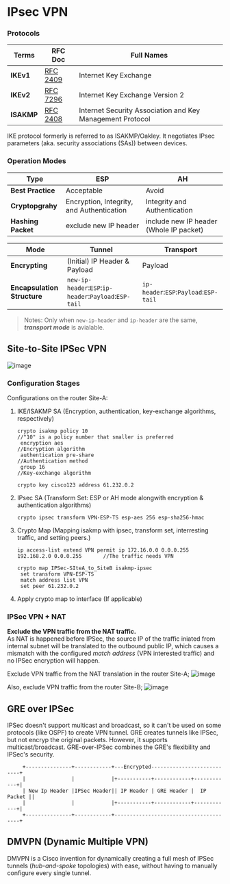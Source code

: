 # IPsec VPN

### Protocols
Terms | RFC Doc | Full Names |
------|---------|------------|
**IKEv1** | [RFC 2409](https://datatracker.ietf.org/doc/html/rfc2409) | Internet Key Exchange |
**IKEv2** | [RFC 7296](https://datatracker.ietf.org/doc/html/rfc7296) | Internet Key Exchange Version 2 |
**ISAKMP**| [RFC 2408](https://datatracker.ietf.org/doc/html/rfc2408) | Internet Security Association and Key Management Protocol |

IKE protocol formerly is referred to as ISAKMP/Oakley. It negotiates IPsec parameters (aka. security associations (SAs)) between devices.  
 
### Operation Modes
Type               | ESP | AH |
-------------------|-----|----|
**Best Practice**  | Acceptable | Avoid |
**Cryptopgrahy**   | Encryption, Integrity, and Authentication | Integrity and Authentication |
**Hashing Packet** | exclude new IP header | include new IP header (Whole IP packet) |

Mode | Tunnel | Transport |
-----|--------|-----------|
**Encrypting** | (Initial) IP Header & Payload | Payload |
**Encapsulation Structure** | `new-ip-header`:`ESP`:`ip-header`:`Payload`:`ESP-tail` | `ip-header`:`ESP`:`Payload`:`ESP-tail` |

> Notes: Only when `new-ip-header` and `ip-header` are the same, ***transport mode*** is avialable.

## Site-to-Site IPSec VPN
![image](https://github.com/user-attachments/assets/17f73dff-d3a1-4697-992f-32e4269f68b1)

### Configuration Stages
Configurations on the router Site-A:  
1. IKE/ISAKMP SA (Encryption, authentication, key-exchange algorithms, respectively)
   ```
   crypto isakmp policy 10                                         //"10" is a policy number that smaller is preferred
    encryption aes                                                 //Encryption algorithm
    authentication pre-share                                       //Authentication method
    group 16                                                       //Key-exchange algorithm

   crypto key cisco123 address 61.232.0.2
   ```
2. IPsec SA (Transform Set: ESP or AH mode alongwith encryption & authentication algorithms)
   ```
   crypto ipsec transform VPN-ESP-TS esp-aes 256 esp-sha256-hmac
   ```
3. Crypto Map (Mapping isakmp with ipsec, transform set, interresting traffic, and setting peers.)
   ```
   ip access-list extend VPN permit ip 172.16.0.0 0.0.0.255 192.168.2.0 0.0.0.255       //The traffic needs VPN
   
   crypto map IPSec-SIteA_to_SiteB isakmp-ipsec
    set transform VPN-ESP-TS
    match address list VPN
    set peer 61.232.0.2
   ```
4. Apply crypto map to interface (If applicable)
### IPSec VPN + NAT
**Exclude the VPN traffic from the NAT traffic.**  
As NAT is happened before IPSec, the source IP of the traffic iniated from internal subnet will be translated to the outbound public IP, which causes a mismatch with the configured _match address_ (VPN interested traffic) and no IPSec encryption will happen. 

Exclude VPN traffic from the NAT translation in the router Site-A;
![image](https://github.com/user-attachments/assets/93ba0e54-f4b7-444d-9a7e-58205ab89f4e)

Also, exclude VPN traffic from the router Site-B;
![image](https://github.com/user-attachments/assets/16eabbb5-75ec-47c1-86e7-26f21e6279e4)


## GRE over IPSec
IPSec doesn't support multicast and broadcast, so it can't be used on some protocols (like OSPF) to create VPN tunnel.
GRE creates tunnels like IPSec, but not encryp the original packets. However, it supports multicast/broadcast.
GRE-over-IPSec combines the GRE's flexibility and IPSec's security.
```
     +---------------+------------+---Encrypted---------------------------+
     |               |            |+-----------+------------+------------+|
     | New Ip Header |IPSec Header|| IP Header | GRE Header |  IP Packet ||
     |               |            |+-----------+------------+------------+|
     +---------------+------------+---------------------------------------+
```
## DMVPN (Dynamic Multiple VPN)
DMVPN is a Cisco invention for dynamically creating a full mesh of IPSec tunnels (_hub-and-spoke_ topologies) with ease, without having to manually configure every single tunnel.
